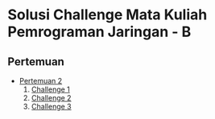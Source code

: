 # Solusi Challenge Mata Kuliah Pemrograman Jaringan - B

## Pertemuan

- [Pertemuan 2](meet-2)
  1. [Challenge 1](meet-2/challenge-1)
  2. [Challenge 2](meet-2/challenge-2/)
  3. [Challenge 3](meet-2/challenge-3/)
